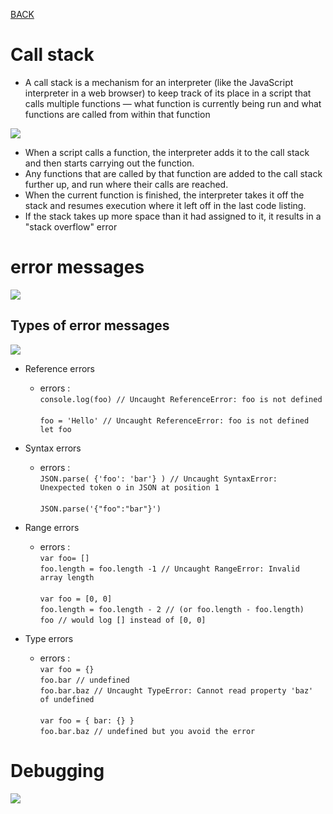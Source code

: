 [BACK](https://abdullahmou.github.io/reading-notes/)

# Call stack

* A call stack is a mechanism for an interpreter (like the JavaScript interpreter in a web browser) to keep track of its place in a script that calls multiple functions — what function is currently being run and what functions are called from within that function

![](https://image.slidesharecdn.com/sonlejs-event-loop-160805060652/95/javascript-event-loop-13-638.jpg?cb=1470377352)</br>
  * When a script calls a function, the interpreter adds it to the call stack and then starts carrying out the function.
  * Any functions that are called by that function are added to the call stack further up, and run where their calls are reached.
  * When the current function is finished, the interpreter takes it off the stack and resumes execution where it left off in the last code listing.
  * If the stack takes up more space than it had assigned to it, it results in a "stack overflow" error

# error messages
![](https://i.stack.imgur.com/i3Im2.png)</br>

## Types of error messages

![](https://cdn2.hexlet.io/derivations/image/original/eyJpZCI6Ijg4NDgzMDE5ZjVlNGJkZTZhOGE3YTcxM2Q2MGRiZTk5LnBuZyIsInN0b3JhZ2UiOiJjYWNoZSJ9?signature=8041732636e435d842d9e2369e8c9704014c499882461b192fab65421e35d36f)</br>

* Reference errors
  * errors :</br>
  ` console.log(foo) // Uncaught ReferenceError: foo is not defined `</br></br>
   `foo = 'Hello' // Uncaught ReferenceError: foo is not defined let foo`

* Syntax errors
  * errors :</br>
   `JSON.parse( {'foo': 'bar'} ) // Uncaught SyntaxError: Unexpected token o in JSON at position 1`</br></br>
   `JSON.parse('{"foo":"bar"}')`</br>

* Range errors
  * errors :</br>
  `var foo= []`</br>
`foo.length = foo.length -1 // Uncaught RangeError: Invalid array length ` </br></br>
`var foo = [0, 0]`</br>
`foo.length = foo.length - 2 // (or foo.length - foo.length)`</br>
`foo // would log [] instead of [0, 0]`</br>

* Type errors
  * errors :</br>
  `var foo = {}`</br>
`foo.bar // undefined`</br>
`foo.bar.baz // Uncaught TypeError: Cannot read property 'baz' of undefined`</br></br>
`var foo = { bar: {} }`</br>
`foo.bar.baz // undefined but you avoid the error`</br>

# Debugging

![](https://image.slidesharecdn.com/debugging-javascript-web-141030080414-conversion-gate02/95/debugging-javascript-1-638.jpg?cb=1415345877)
